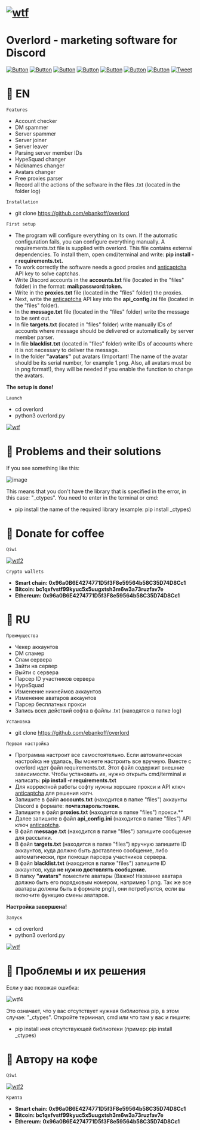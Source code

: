 # [![wtf](https://i.ibb.co/fXzW8w7/Untitled-Copy-Copy-1.png "overlord")](https://www.youtube.com/watch?v=dQw4w9WgXcQ&list=PLrpgO-fUNO4OKpFbFXb2cQlF72Yj3ppJv) 
# Overlord - marketing software for Discord

[![Button](https://badgen.net/badge/patreon/patreon/red?icon=patreon&label)](https://www.patreon.com/ebankoff) [![Button](https://badgen.net/badge/ebankoff/ebankoff/red?icon=github&label)](https://github.com/ebankoff) [![Button](https://badgen.net/badge/BeastBomber/BeastBomber/white?icon=github&label)](https://github.com/ebankoff/Beast_bomber) [![Button](https://badgen.net/badge/telegram/telegram/blue?icon=telegram&label)](https://t.me/The_W_T_F) [![Button](https://badgen.net/badge/icon/qiwi/orange?icon=bitcoin&label)](https://qiwi.com/n/HERAMANT) [![Button](https://badgen.net/badge/fork/fork/purple?icon=github&label)](https://github.com/ebankoff/overlord/fork) [![Button](https://badgen.net/badge/fork/fork/purple?icon=gitlab&label)](https://gitlab.com/ebankoff/overlord/fork) [![Tweet](https://img.shields.io/twitter/url/http/shields.io.svg?style=social)](https://twitter.com/intent/tweet?text=Get%20over%20170%20free%20design%20blocks%20based%20on%20Bootstrap%204&url=https://www.froala.com/design-blocks&via=froala&hashtags=bootstrap,design,templates,blocks,developers)

# 📌 EN

`Features`
* Account checker
*	DM spammer
*	Server spammer
*	Server joiner
*	Server leaver
*	Parsing server member IDs
*	HypeSquad changer
*	Nicknames changer
*	Avatars changer
*	Free proxies parser
* Record all the actions of the software in the files .txt (located in the folder log)

`Installation`
* git clone https://github.com/ebankoff/overlord

`First setup`
- The program will configure everything on its own. If the automatic configuration fails, you can configure everything manually. A requirements.txt file is supplied with overlord. This file contains external dependencies. To install them, open cmd/terminal and write: **pip install -r requirements.txt.**
- To work correctly the software needs a good proxies and [anticaptcha](https://anti-captcha.com) API key to solve captchas.
- Write Discord accounts in the **accounts.txt** file (located in the "files" folder) in the format: **mail:password:token.**
- Write in the **proxies.txt** file (located in the "files" folder) the proxies.
- Next, write the [anticaptcha](https://anti-captcha.com) API key into the **api_config.ini** file (located in the "files" folder). 
- In the **message.txt** file (located in the "files" folder) write the message to be sent out. 
- In file **targets.txt** (located in "files" folder) write manually IDs of accounts where message should be delivered or automatically by server member parser.
- In file **blacklist.txt** (located in "files" folder) write IDs of accounts where it is not necessary to deliver the message. 
- In the folder **"avatars"** put avatars (Important! The name of the avatar should be its serial number, for example 1.png. Also, all avatars must be in png format!), they will be needed if you enable the function to change the avatars. 

**The setup is done!**

`Launch`
* cd overlord
* python3 overlord.py

[![wtf](https://i.ibb.co/HqCQfSQ/Untitled-Copy-Copy-Copy-1.png "overlord")](https://www.youtube.com/watch?v=dQw4w9WgXcQ&list=PLrpgO-fUNO4OKpFbFXb2cQlF72Yj3ppJv)

# 📌 Problems and their solutions

If you see something like this:

![image](https://i.ibb.co/XWNtL0S/Screenshot-1.png "no module named") 

This means that you don't have the library that is specified in the error, in this case: "_ctypes". You need to enter in the terminal or cmd:

* pip install the name of the required library (example: pip install _ctypes)

# 📌 Donate for coffee

`Qiwi`

[![wtf2](https://i.ibb.co/ryDytyR/Comp-1-00000.png)](https://qiwi.com/n/HERAMANT)

`Crypto wallets`
* **Smart chain: 0x96a0B6E4274771D5f3F8e59564b58C35D74D8Cc1**
* **Bitcoin: bc1qxfvstf99kyuc5x5uugxtsh3m6w3a73ruzfav7e**
* **Ethereum: 0x96a0B6E4274771D5f3F8e59564b58C35D74D8Cc1**

# 📌 RU

`Преимущества`
* Чекер аккаунтов
*	DM спамер
*	Спам сервера
*	Зайти на сервер
*	Выйти с сервера
*	Парсер ID участников сервера
*	HypeSquad
*	Изменение никнеймов аккаунтов
*	Изменение аватаров аккаунтов
*	Парсер бесплатных прокси
* Запись всех действий софта в файлы .txt (находятся в папке log)

`Установка`
* git clone https://github.com/ebankoff/overlord

`Первая настройка`
- Программа настроит все самостоятельно. Если автоматическая настройка не удалась, Вы можете настроить все вручную. Вместе с overlord идет файл requirements.txt. Этот файл содержит внешние зависимости. Чтобы установить их, нужно открыть cmd/terminal и написать: **pip install -r requirements.txt**
- Для корректной работы софту нужны хорошие прокси и API ключ [anticaptcha](https://anti-captcha.com) для решения капч.
- Запишите в файл **accounts.txt** (находится в папке "files") аккаунты Discord в формате: **почта:пароль:токен.**
- Запишите в файл **proxies.txt** (находится в папке "files") прокси.**
- Далее запишите в файл **api_config.ini** (находится в папке "files") API ключ [anticaptcha](https://anti-captcha.com). 
- В файл **message.txt** (находится в папке "files") запишите сообщение для рассылки. 
- В файл **targets.txt** (находится в папке "files") вручную запишите ID аккаунтов, куда должно быть доставлено сообщение, либо автоматически, при помощи парсера участников сервера. 
- В файл **blacklist.txt** (находится в папке "files") запишите ID аккаунтов, куда **не нужно достовлять сообщение.** 
- В папку **"avatars"** поместите аватары (Важно! Название аватара должно быть его порядковым номером, например 1.png. Так же все аватары должны быть в формате png!), они потребуются, если вы включите функцию смены аватаров.

**Настройка завершена!**

`Запуск`
* cd overlord
* python3 overlord.py

[![wtf](https://i.ibb.co/HqCQfSQ/Untitled-Copy-Copy-Copy-1.png "overlord")](https://www.youtube.com/watch?v=dQw4w9WgXcQ&list=PLrpgO-fUNO4OKpFbFXb2cQlF72Yj3ppJv)

# 📌 Проблемы и их решения

Если у вас похожая ошибка:

![wtf4](https://i.ibb.co/XWNtL0S/Screenshot-1.png "no module named") 

Это означает, что у вас отсутствует нужная библиотека pip, в этом случае: "_ctypes". Откройте терминал, cmd или что там у вас и пишите:

* pip install имя отсутствующей библиотеки (пример: pip install _ctypes)

# 📌 Автору на кофе

`Qiwi`

[![wtf2](https://i.ibb.co/ryDytyR/Comp-1-00000.png)](https://qiwi.com/n/HERAMANT)

`Крипта`
* **Smart chain: 0x96a0B6E4274771D5f3F8e59564b58C35D74D8Cc1**
* **Bitcoin: bc1qxfvstf99kyuc5x5uugxtsh3m6w3a73ruzfav7e**
* **Ethereum: 0x96a0B6E4274771D5f3F8e59564b58C35D74D8Cc1**
